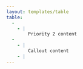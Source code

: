 ```yaml
---
layout: templates/table
table:
  -
    - |
        Priority 2 content
  -
    - |
        Callout content
    - |
---
```

